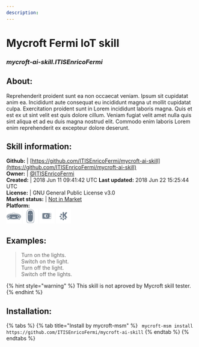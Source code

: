 ```yaml
---  
description:   
---  
```

# Mycroft Fermi IoT skill  
### _mycroft-ai-skill.ITISEnricoFermi_  
## About:  
Reprehenderit proident sunt ea non occaecat veniam. Ipsum sit cupidatat anim ea. Incididunt aute consequat eu incididunt magna ut mollit cupidatat culpa. Exercitation proident sunt in Lorem incididunt laboris magna. Quis et est ex ut sint velit est quis dolore cillum. Veniam fugiat velit amet nulla quis sint aliqua et ad eu duis magna nostrud elit. Commodo enim laboris Lorem enim reprehenderit ex excepteur dolore deserunt.

## Skill information:  
**Github:** | [https://github.com/ITISEnricoFermi/mycroft-ai-skill](https://github.com/ITISEnricoFermi/mycroft-ai-skill)  
**Owner:** | [@ITISEnricoFermi](https://github.com/ITISEnricoFermi)  
**Created:** | 2018 Jun 11 09:41:42 UTC  **Last updated:** 2018 Jun 22 15:25:44 UTC  
**License:** | GNU General Public License v3.0  
**Market status:** | [Not in Market](https://market.mycroft.ai/skill/)  
**Platform:**  
 ![](../.gitbook/assets/mark-1-icon.png)  ![](../.gitbook/assets/mark-2-icon.png)  ![](../.gitbook/assets/picroft-icon.png)  ![](../.gitbook/assets/kde.png)   
## Examples:  
> Turn on the lights.  
> Switch on the light.  
> Turn off the light.  
> Switch off the lights.  
  
{% hint style="warning" %}
This skill is not aproved by Mycroft skill tester.
{% endhint %}
    
## Installation:  
{% tabs %}
{% tab title="Install by mycroft-msm" %}
``` mycroft-msm install https://github.com/ITISEnricoFermi/mycroft-ai-skill```
{% endtab %}
  {% endtabs %}
  